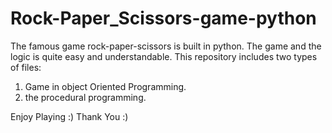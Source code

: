 # Rock-Paper_Scissors-game-python
The famous game rock-paper-scissors is built in python.
The game and the logic is quite easy and understandable.
This repository includes two types of files:
  1. Game in object Oriented Programming.
  2. the procedural programming.

Enjoy Playing :)
Thank You :)

